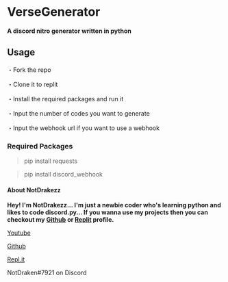 # VerseGenerator
**A discord nitro generator written in python**

## Usage
・Fork the repo

・Clone it to replit

・Install the required packages and run it

・Input the number of codes you want to generate

・Input the webhook url if you want to use a webhook

### Required Packages
> pip install requests

> pip install discord_webhook

#### About NotDrakezz

**Hey! I'm NotDrakezz... I'm just a newbie coder who's learning python and likes to code discord.py... If you wanna use my projects then you can checkout my [Github](https://github.com/NotDrakezz) or [Replit](https://replit.com/@NotDrakezz) profile.**

[Youtube](https://youtube.com/channel/UCB5PQn1aDqS-l1NKL_uT_QA)

[Github](https://github.com/NotDrakezz)

[Repl.it](https://replit.com/@NotDrakezz)

NotDraken#7921 on Discord
